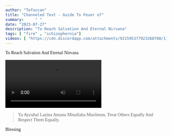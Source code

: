 ```yaml
---
author: "Tofuscan" 
title: "Channeled Text - Guide To Feuer o7" 
summary:     " "
date: "2023-07-27" 
description: "To Reach Salvation And Eternal Nirvana" 
tags: [ "fire" , "schizophernia"] 
videos: [ "https://cdn.discordapp.com/attachments/921595377923268708/1133693549737680972/y.mp4" ]
---
```



<style>
/* Pigpen Cipher delete to remove effect*/
body {
    font-family: "vcr";
}
</style>

To Reach Salvation And Eternal Nirvana

<video controls src="https://cdn.discordapp.com/attachments/921595377923268708/1133693549737680972/y.mp4"></video>

<blockquote class="vcr">
<span class="pigpen">
Ya Ayyuhal Lazina Amanu Minallaha Muslimun,
</span>
Treat Others Equally And Respect Them Equally.
</blockquote>

<p class="pigpen">
Blessing
</p>
